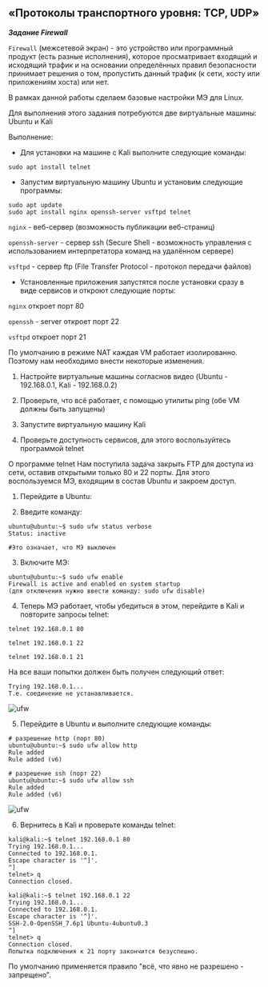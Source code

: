 ## ****«Протоколы транспортного уровня: TCP, UDP»**** ##


***Задание Firewall***

`Firewall` (межсетевой экран) - это устройство или программный продукт (есть разные исполнения), которое просматривает входящий и исходящий трафик и на основании определённых правил безопасности принимает решения о том, пропустить данный трафик (к сети, хосту или приложениям хоста) или нет.

В рамках данной работы сделаем базовые настройки МЭ для Linux.

Для выполнения этого задания потребуются две виртуальные машины: Ubuntu и Kali

Выполнение:

- Для установки на машине с Kali выполните следующие команды:

~~~sudo apt update
sudo apt install telnet
~~~

- Запустим виртуальную машину Ubuntu и установим следующие программы:

~~~
sudo apt update
sudo apt install nginx openssh-server vsftpd telnet
~~~

`nginx` - веб-сервер (возможность публикации веб-страниц)

`openssh-server` - сервер ssh (Secure Shell - возможность управления с использованием интерпретатора команд на удалённом сервере)

`vsftpd` - сервер ftp (File Transfer Protocol - протокол передачи файлов)

- Установленные приложения запустятся после установки сразу в виде сервисов и откроют следующие порты:

`nginx` откроет порт 80

`openssh` - server откроет порт 22

`vsftpd` откроет порт 21

По умолчанию в режиме NAT каждая VM работает изолированно. Поэтому нам необходимо внести некоторые изменения.

1. Настройте виртуальные машины согласнов видео (Ubuntu - 192.168.0.1, Kali - 192.168.0.2)

2. Проверьте, что всё работает, с помощью утилиты ping (обе VM должны быть запущены)

3. Запустите виртуальную машину Kali

4. Проверьте доступность сервисов, для этого воспользуйтесь программой telnet

О программе telnet
Нам поступила задача закрыть FTP для доступа из сети, оставив открытыми только 80 и 22 порты. Для этого воспользуемся МЭ, входящим в состав Ubuntu и закроем доступ.

1. Перейдите в Ubuntu:

2. Введите команду:
~~~
ubuntu@ubuntu:~$ sudo ufw status verbose
Status: inactive

#Это означает, что МЭ выключен
~~~


3. Включите МЭ:
~~~
ubuntu@ubuntu:~$ sudo ufw enable
Firewall is active and enabled on system startup
(для отключения нужно ввести команду: sudo ufw disable)
~~~
4. Теперь МЭ работает, чтобы убедиться в этом, перейдите в Kali и повторите запросы telnet:
~~~
telnet 192.168.0.1 80

telnet 192.168.0.1 22

telnet 192.168.0.1 21
~~~
На все ваши попытки должен быть получен следующий ответ:
~~~
Trying 192.168.0.1...
Т.е. соединение не устанавливается.
~~~
![ufw](https://github.com/PopChop88/Transport-layer-protocols-TCP-UDP/blob/main/рис/Screenshot_1.png?raw=true)

5. Перейдите в Ubuntu и выполните следующие команды:
~~~
# разрешение http (порт 80)
ubuntu@ubuntu:~$ sudo ufw allow http
Rule added
Rule added (v6)

# разрешение ssh (порт 22)
ubuntu@ubuntu:~$ sudo ufw allow ssh
Rule added
Rule added (v6)
~~~
![ufw](https://github.com/PopChop88/Transport-layer-protocols-TCP-UDP/blob/main/рис/Screenshot_2.png?raw=true)

6. Вернитесь в Kali и проверьте команды telnet:
~~~
kali@kali:~$ telnet 192.168.0.1 80
Trying 192.168.0.1...
Connected to 192.168.0.1.
Escape character is '^]'.
^]
telnet> q
Connection closed.

kali@kali:~$ telnet 192.168.0.1 22
Trying 192.168.0.1...
Connected to 192.168.0.1.
Escape character is '^]'.
SSH-2.0-OpenSSH_7.6p1 Ubuntu-4ubuntu0.3
^]
telnet> q
Connection closed.
Попытка подключения к 21 порту закончится безуспешно.
~~~

По умолчанию применяется правило "всё, что явно не разрешено - запрещено".


